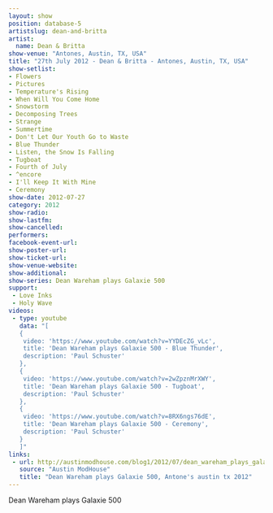 ```yaml
---
layout: show
position: database-5
artistslug: dean-and-britta
artist:
  name: Dean & Britta
show-venue: "Antones, Austin, TX, USA"
title: "27th July 2012 - Dean & Britta - Antones, Austin, TX, USA"
show-setlist: 
- Flowers
- Pictures
- Temperature's Rising
- When Will You Come Home
- Snowstorm
- Decomposing Trees
- Strange
- Summertime
- Don't Let Our Youth Go to Waste
- Blue Thunder
- Listen, the Snow Is Falling
- Tugboat
- Fourth of July
- ^encore
- I'll Keep It With Mine
- Ceremony
show-date: 2012-07-27
category: 2012
show-radio: 
show-lastfm: 
show-cancelled: 
performers: 
facebook-event-url: 
show-poster-url: 
show-ticket-url: 
show-venue-website: 
show-additional:
show-series: Dean Wareham plays Galaxie 500
support:
 - Love Inks
 - Holy Wave
videos:
 - type: youtube
   data: "[
   {
    video: 'https://www.youtube.com/watch?v=YYDEcZG_vLc',
    title: 'Dean Wareham plays Galaxie 500 - Blue Thunder',
    description: 'Paul Schuster'
   },
   {
    video: 'https://www.youtube.com/watch?v=2wZpznMrXWY',
    title: 'Dean Wareham plays Galaxie 500 - Tugboat',
    description: 'Paul Schuster'
   },   
   {
    video: 'https://www.youtube.com/watch?v=8RX6ngs76dE',
    title: 'Dean Wareham plays Galaxie 500 - Ceremony',
    description: 'Paul Schuster'
   }
   ]"
links:
 - url: http://austinmodhouse.com/blog1/2012/07/dean_wareham_plays_galaxie_500.html
   source: "Austin ModHouse"
   title: "Dean Wareham plays Galaxie 500, Antone's austin tx 2012"
---
```


Dean Wareham plays Galaxie 500
